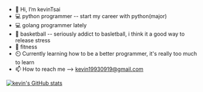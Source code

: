 - 👋 Hi, I’m kevinTsai
- 💻 python programmer -- start my career with python(major)
- 💻 golang programmer lately
- 🏀 basketball -- seriously addict to basletball, i think it a good way to release stress
- 💪 fitness
- ⏲️ Currently learning how to be a better programmer, it's really too much to learn
- 📫 How to reach me --> kevin19930919@gmail.com

<!---
kevin19930919/kevin19930919 is a ✨ special ✨ repository because its `README.md` (this file) appears on your GitHub profile.
You can click the Preview link to take a look at your changes.
--->
[![kevin's GitHub stats](https://github-readme-stats.vercel.app/api?username=kevin19930919)](https://github.com/anuraghazra/github-readme-stats)
